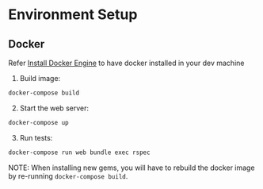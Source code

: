 # Environment Setup

## Docker

Refer [Install Docker Engine](https://docs.docker.com/engine/installation/) to have docker installed in your dev machine


1. Build image:

  ```sh
  docker-compose build
  ```

2. Start the web server:

  ```sh
  docker-compose up
  ```

3. Run tests:

  ```sh
  docker-compose run web bundle exec rspec
  ```

NOTE: When installing new gems, you will have to rebuild the docker image by re-running `docker-compose build`.
